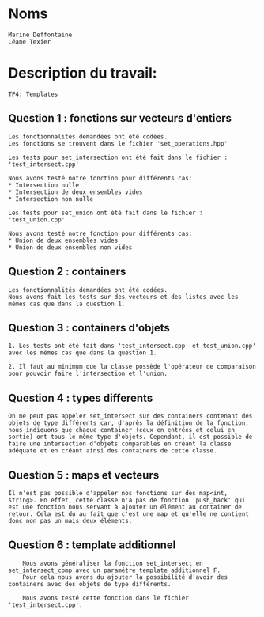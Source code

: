 # Noms

	Marine Deffontaine
	Léane Texier

# Description du travail:

    TP4: Templates

## Question 1 : fonctions sur vecteurs d'entiers

    Les fonctionnalités demandées ont été codées.  
    Les fonctions se trouvent dans le fichier 'set_operations.hpp'

    Les tests pour set_intersection ont été fait dans le fichier : 'test_intersect.cpp'

	Nous avons testé notre fonction pour différents cas:  
    * Intersection nulle  
    * Intersection de deux ensembles vides  
    * Intersection non nulle  

    Les tests pour set_union ont été fait dans le fichier : 'test_union.cpp'

	Nous avons testé notre fonction pour différents cas:  
    * Union de deux ensembles vides  
    * Union de deux ensembles non vides  

## Question 2 : containers

    Les fonctionnalités demandées ont été codées.  
    Nous avons fait les tests sur des vecteurs et des listes avec les mêmes cas que dans la question 1.  

## Question 3 : containers d'objets

    1. Les tests ont été fait dans 'test_intersect.cpp' et test_union.cpp' avec les mêmes cas que dans la question 1.  

    2. Il faut au minimum que la classe possède l'opérateur de comparaison pour pouvoir faire l'intersection et l'union.

## Question 4 : types differents

    On ne peut pas appeler set_intersect sur des containers contenant des objets de type différents car, d'après la définition de la fonction, nous indiquons que chaque container (ceux en entrées et celui en sortie) ont tous le même type d'objets. Cependant, il est possible de faire une intersection d'objets comparables en créant la classe adéquate et en créant ainsi des containers de cette classe.

## Question 5 : maps et vecteurs

	Il n'est pas possible d'appeler nos fonctions sur des map<int, string>. En effet, cette classe n'a pas de fonction 'push_back' qui est une fonction nous servant à ajouter un élément au container de retour. Cela est du au fait que c'est une map et qu'elle ne contient donc non pas un mais deux éléments.

## Question 6 : template additionnel

		Nous avons généraliser la fonction set_intersect en set_intersect_comp avec un paramétre template additionnel F.
		Pour cela nous avons du ajouter la possibilité d'avoir des containers avec des objets de type différents.

		Nous avons testé cette fonction dans le fichier 'test_intersect.cpp'.
